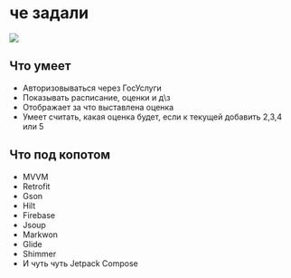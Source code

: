 # че задали
![](https://github.com/mezhendosina/che-zadali-app/assets/80736171/391b3306-71dd-42c6-a38d-1d32adb0a56d)

## Что умеет
- Авторизовываться через ГосУслуги
- Показывать расписание, оценки и д\з
- Отображает за что выставлена оценка
- Умеет считать, какая оценка будет, если к текущей добавить 2,3,4 или 5

## Что под копотом
- MVVM
- Retrofit
- Gson
- Hilt
- Firebase
- Jsoup
- Markwon
- Glide
- Shimmer
- И чуть чуть Jetpack Compose
  
